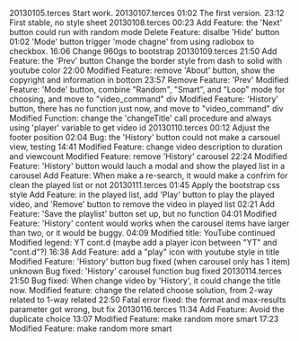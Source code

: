 20130105.terces 
	Start work.
20130107.terces
	01:02 
		The first version.
	23:12
		First stable, no style sheet
20130108.terces
	00:23
		Add Feature: the 'Next' button could run with random mode
		Delete Feature: disalbe 'Hide' button
	01:02
		'Mode' button trigger 'mode chagne' from using radiobox to checkbox.
	16:06
		Change 960gs to bootstrap
20130109.terces
	21:50
		Add Feature: the 'Prev' button
		Change the border style from dash to solid with youtube color
	22:00
		Modified Feature: remove 'About' button, show the copyright and information in bottom
	23:57
		Remove Feature: 'Prev'
		Modified Feature: 'Mode' button, combine "Random", "Smart", and "Loop" mode for choosing, and move to "video_command" div
		Modified Feature: 'History' button, there has no function just now, and move to "video_command" div
		Modified Function: change the 'changeTitle' call procedure and always using 'player' variable to get video id
20130110.terces
	00:12
		Adjust the footer position
	02:04
		Bug: the 'History' button could not make a carsouel view, testing 
	14:41
		Modified Feature: change video description to duration and viewcount
		Modified Feature: remove 'History' carousel
	22:24
		Modified Feature: 'History' button would lauch a modal and show the played list in a carousel
		Add Feature: When make a re-search, it would make a confrim for clean the played list or not
20130111.terces
	01:45
		Apply the bootstrap css style
		Add Feature: in the played list, add 'Play' button to play the played video, and 'Remove' button to remove the video in played list
	02:21
		Add Feature: 'Save the playlist' button set up, but no function
	04:01
		Modified Feature: 'History' content would works when the carousel items have larger than two, or it would be buggy.
	04:09
		Modified title: YouTube continued
		Modified legend: YT cont.d (maybe add a player icon between "YT" and "cont.d"?)
	16:38
		Add Feature: add a "play" icon with youtube style in title
		Modified Feature: 'History' button bug fixed (when carousel only has 1 item)
	unknown
		Bug fixed: 'History' carousel function bug fixed
20130114.terces
	21:50
		Bug fixed: When change video by 'History', it could change the title now.
		Modified feature: change the related choose solution, from 2-way related to 1-way related
	22:50
		Fatal error fixed: the format and max-results parameter got wrong, but fix
20130116.terces
	11:34
		Add Feature: Avoid the duplicate choice
	13:07
		Modified Feature: make random more smart
	17:23
		Modified Feature: make random more smart
